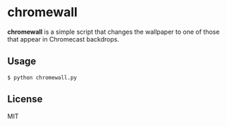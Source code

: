 # chromewall

**chromewall** is a simple script that changes the wallpaper to one of those that appear in Chromecast backdrops.

## Usage

`$ python chromewall.py`

## License

MIT